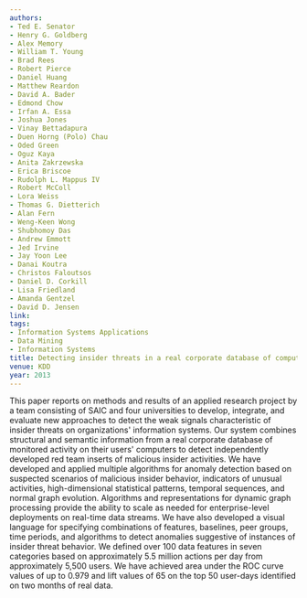 ```yaml
---
authors:
- Ted E. Senator
- Henry G. Goldberg
- Alex Memory
- William T. Young
- Brad Rees
- Robert Pierce
- Daniel Huang
- Matthew Reardon
- David A. Bader
- Edmond Chow
- Irfan A. Essa
- Joshua Jones
- Vinay Bettadapura
- Duen Horng (Polo) Chau
- Oded Green
- Oguz Kaya
- Anita Zakrzewska
- Erica Briscoe
- Rudolph L. Mappus IV
- Robert McColl
- Lora Weiss
- Thomas G. Dietterich
- Alan Fern
- Weng-Keen Wong
- Shubhomoy Das
- Andrew Emmott
- Jed Irvine
- Jay Yoon Lee
- Danai Koutra
- Christos Faloutsos
- Daniel D. Corkill
- Lisa Friedland
- Amanda Gentzel
- David D. Jensen
link:
tags:
- Information Systems Applications
- Data Mining
- Information Systems
title: Detecting insider threats in a real corporate database of computer usage activity.
venue: KDD
year: 2013
---
```

This paper reports on methods and results of an applied research project by a team consisting of SAIC and four universities to develop, integrate, and evaluate new approaches to detect the weak signals characteristic of insider threats on organizations' information systems. Our system combines structural and semantic information from a real corporate database of monitored activity on their users' computers to detect independently developed red team inserts of malicious insider activities. We have developed and applied multiple algorithms for anomaly detection based on suspected scenarios of malicious insider behavior, indicators of unusual activities, high-dimensional statistical patterns, temporal sequences, and normal graph evolution. Algorithms and representations for dynamic graph processing provide the ability to scale as needed for enterprise-level deployments on real-time data streams. We have also developed a visual language for specifying combinations of features, baselines, peer groups, time periods, and algorithms to detect anomalies suggestive of instances of insider threat behavior. We defined over 100 data features in seven categories based on approximately 5.5 million actions per day from approximately 5,500 users. We have achieved area under the ROC curve values of up to 0.979 and lift values of 65 on the top 50 user-days identified on two months of real data.
